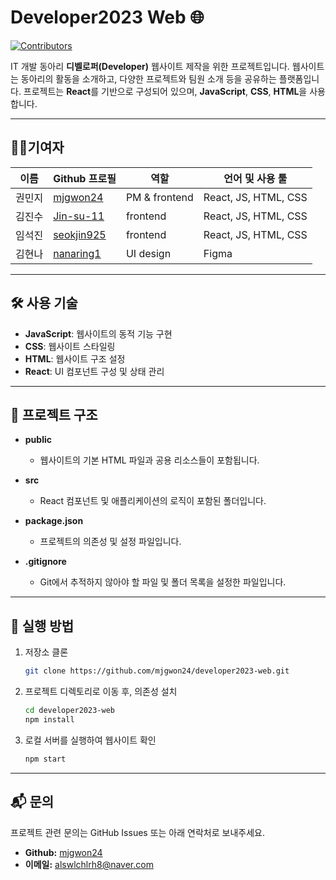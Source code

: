 
# Developer2023 Web 🌐

[![Contributors](https://img.shields.io/badge/contributors-4-brightgreen)](#-기여자-contributors)  

IT 개발 동아리 **디벨로퍼(Developer)** 웹사이트 제작을 위한 프로젝트입니다. 웹사이트는 동아리의 활동을 소개하고, 다양한 프로젝트와 팀원 소개 등을 공유하는 플랫폼입니다. 프로젝트는 **React**를 기반으로 구성되어 있으며, **JavaScript**, **CSS**, **HTML**을 사용합니다.

---

## 🧑‍💻기여자

| 이름         | Github 프로필            | 역할                                  | 언어 및 사용 툴  |
|--------------|--------------------------|---------------------------------------|-------------------|
| 권민지     | [mjgwon24](https://github.com/mjgwon24) | PM & frontend    | React, JS, HTML, CSS |
| 김진수    | [Jin-su-11](https://github.com/Jin-su-11) | frontend        | React, JS, HTML, CSS |
| 임석진   | [seokjin925](https://github.com/seokjin925) | frontend       | React, JS, HTML, CSS |
| 김현나        | [nanaring1](https://github.com/nanaring1)  | UI design        | Figma |

---

## 🛠️ 사용 기술

- **JavaScript**: 웹사이트의 동적 기능 구현
- **CSS**: 웹사이트 스타일링
- **HTML**: 웹사이트 구조 설정
- **React**: UI 컴포넌트 구성 및 상태 관리

---

## 📁 프로젝트 구조

- **public**  
  - 웹사이트의 기본 HTML 파일과 공용 리소스들이 포함됩니다.

- **src**  
  - React 컴포넌트 및 애플리케이션의 로직이 포함된 폴더입니다.

- **package.json**  
  - 프로젝트의 의존성 및 설정 파일입니다.

- **.gitignore**  
  - Git에서 추적하지 않아야 할 파일 및 폴더 목록을 설정한 파일입니다.

---

## 📝 실행 방법

1. 저장소 클론
   ```bash
   git clone https://github.com/mjgwon24/developer2023-web.git
   ```
2. 프로젝트 디렉토리로 이동 후, 의존성 설치
   ```bash
   cd developer2023-web
   npm install
   ```
3. 로컬 서버를 실행하여 웹사이트 확인
   ```bash
   npm start
   ```

---

## 📬 문의

프로젝트 관련 문의는 GitHub Issues 또는 아래 연락처로 보내주세요.

- **Github:** [mjgwon24](https://github.com/mjgwon24)
- **이메일:** alswlchlrh8@naver.com
